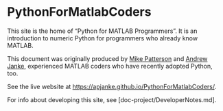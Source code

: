 PythonForMatlabCoders
=====================

This site is the home of “Python for MATLAB Programmers”. It is an introduction 
to numeric Python for programmers who already know MATLAB.

This document was originally produced by [Mike Patterson](https://github.com/mike-patt)
and [Andrew Janke](https://apjanke.net), experienced MATLAB coders who have recently adopted Python, too.

See the live website at <https://apjanke.github.io/PythonForMatlabCoders/>.

For info about developing this site, see [doc-project/DeveloperNotes.md].
